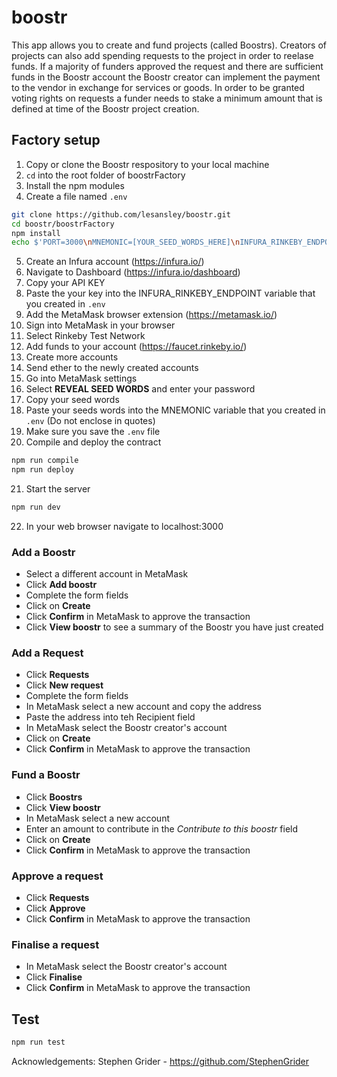 # boostr
This app allows you to create and fund projects (called Boostrs). Creators of projects can also add spending requests to the project in order to reelase funds. If a majority of funders approved the request and there are sufficient funds in the Boostr account the Boostr creator can implement the payment to the vendor in exchange for services or goods. In order to be granted voting rights on requests a funder needs to stake a minimum amount that is defined at time of the Boostr project creation.

## Factory setup
1. Copy or clone the Boostr respository to your local machine
2. `cd` into the root folder of boostrFactory
3. Install the npm modules
4. Create a file named `.env`
```bash
git clone https://github.com/lesansley/boostr.git
cd boostr/boostrFactory
npm install
echo $'PORT=3000\nMNEMONIC=[YOUR_SEED_WORDS_HERE]\nINFURA_RINKEBY_ENDPOINT=https://rinkeby.infura.io/v3/[YOUR_API_KEY_HERE]' >.env
```
5. Create an Infura account (https://infura.io/)
6. Navigate to Dashboard (https://infura.io/dashboard)
7. Copy your API KEY
8. Paste the your key into the INFURA_RINKEBY_ENDPOINT variable that you created in `.env`
9. Add the MetaMask browser extension (https://metamask.io/)
10. Sign into MetaMask in your browser
11. Select Rinkeby Test Network
12. Add funds to your account (https://faucet.rinkeby.io/)
13. Create more accounts
14. Send ether to the newly created accounts
15. Go into MetaMask settings
16. Select __REVEAL SEED WORDS__ and enter your password
17. Copy your seed words
18. Paste your seeds words into the MNEMONIC variable that you created in `.env` (Do not enclose in quotes)
19. Make sure you save the `.env` file
20. Compile and deploy the contract
```bash
npm run compile
npm run deploy
```
21. Start the server
```bash
npm run dev
```
22. In your web browser navigate to localhost:3000

### Add a Boostr
- Select a different account in MetaMask
- Click __Add boostr__
- Complete the form fields
- Click on __Create__
- Click __Confirm__ in MetaMask to approve the transaction
- Click __View boostr__ to see a summary of the Boostr you have just created

### Add a Request
- Click __Requests__
- Click __New request__
- Complete the form fields
- In MetaMask select a new account and copy the address
- Paste the address into teh Recipient field
- In MetaMask select the Boostr creator's account
- Click on __Create__
- Click __Confirm__ in MetaMask to approve the transaction

### Fund a Boostr
- Click __Boostrs__
- Click __View boostr__
- In MetaMask select a new account
- Enter an amount to contribute in the _Contribute to this boostr_ field
- Click on __Create__
- Click __Confirm__ in MetaMask to approve the transaction

### Approve a request
- Click __Requests__
- Click __Approve__
- Click __Confirm__ in MetaMask to approve the transaction

### Finalise a request
- In MetaMask select the Boostr creator's account
- Click __Finalise__
- Click __Confirm__ in MetaMask to approve the transaction

## Test
```bash
npm run test
```
Acknowledgements: 
Stephen Grider - https://github.com/StephenGrider
